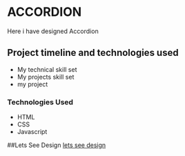 # ACCORDION
  Here i have designed Accordion   

## Project timeline and technologies used
- My technical skill set
- My projects skill set
- my project

### Technologies Used
- HTML
- CSS
- Javascript

##Lets See Design
[lets see design](https://vidyagali.github.io/Accordion/)
